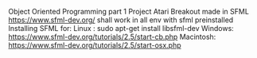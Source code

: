 Object Oriented Programming part 1 Project
Atari Breakout
made in SFML https://www.sfml-dev.org/
shall work in all env with sfml preinstalled
Installing SFML for:
	Linux : 
		sudo apt-get install libsfml-dev
	Windows:
		https://www.sfml-dev.org/tutorials/2.5/start-cb.php
	Macintosh:
		https://www.sfml-dev.org/tutorials/2.5/start-osx.php
